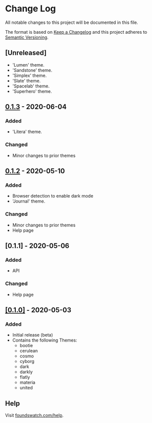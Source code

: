 # Change Log

All notable changes to this project will be documented in this file.

The format is based on [Keep a Changelog](https://keepachangelog.com/) and this project adheres to [Semantic Versioning](https://semver.org/).

## [Unreleased]
- 'Lumen' theme.
- 'Sandstone' theme.
- 'Simplex' theme.
- 'Slate' theme.
- 'Spacelab' theme.
- 'Superhero' theme.


## [0.1.3](https://cdn.jsdelivr.net/gh/vinorodrigues/foundswatch@0.1.3/) - 2020-06-04
### Added
- 'Litera' theme.

### Changed
- Minor changes to prior themes


## [0.1.2](https://cdn.jsdelivr.net/gh/vinorodrigues/foundswatch@0.1.2/) - 2020-05-10
### Added
- Browser detection to enable dark mode
- 'Journal' theme.

### Changed
- Minor changes to prior themes
- Help page


## [0.1.1] - 2020-05-06
### Added
- API

### Changed
- Help page


## [[0.1.0]](https://cdn.jsdelivr.net/gh/vinorodrigues/foundswatch@0.1.0/) - 2020-05-03
### Added
- Initial release (beta)
- Contains the following Themes:
	- bootie
	- cerulean
	- cosmo
	- cyborg
	- dark
	- darkly
	- flatly
	- materia
	- united


## Help

Visit [foundswatch.com/help](https://foundswatch.com/help/).
